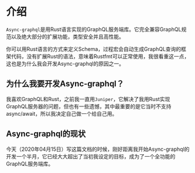 # 介绍

`Async-graphql`是用Rust语言实现的GraphQL服务端库。它完全兼容GraphQL规范以及绝大部分的扩展功能，类型安全并且高性能。

你可以用Rust语言的方式来定义Schema，过程宏会自动生成GraphQL查询的框架代码，没有扩展Rust的语法，意味着Rustfmt可以正常使用，我很看重这一点，这也是为什么我会开发Async-graphql的原因之一。

## 为什么我要开发Async-graphql？

我喜欢GraphQL和Rust，之前我一直用`Juniper`，它解决了我用Rust实现GraphQL服务器的问题，但也有一些遗憾，其中最重要的是它当时不支持async/await，所以我决定自己做一个给自己用。

## Async-graphql的现状

今天（2020年04月15日）写这篇文档的时候，刚好距离我开始Async-graphql的开发一个半月，它已经大大超出了当初我设定的目标，成为了一个全功能的GraphQL服务端库。
